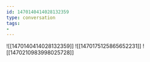 ```yaml
---
id: 1470140414028132359
type: conversation
tags:
- 
---
```

![[1470140414028132359]]
![[1470175125865652231]]
![[1470210983998025728]]

